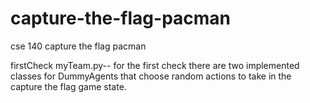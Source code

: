 # capture-the-flag-pacman
cse 140 capture the flag pacman

firstCheck
myTeam.py-- for the first check there are two implemented classes for DummyAgents that choose random actions to take in the capture the flag game state. 
